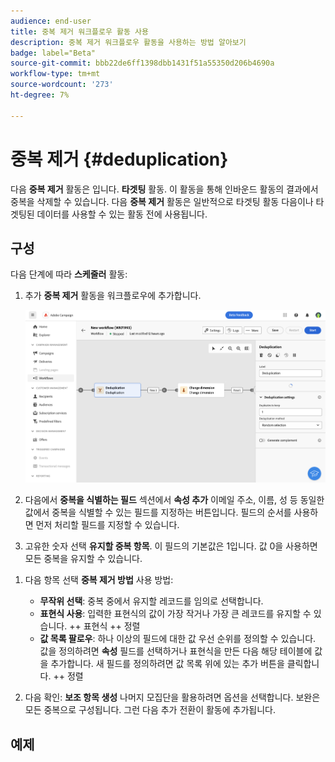 ```yaml
---
audience: end-user
title: 중복 제거 워크플로우 활동 사용
description: 중복 제거 워크플로우 활동을 사용하는 방법 알아보기
badge: label="Beta"
source-git-commit: bbb22de6ff1398dbb1431f51a55350d206b4690a
workflow-type: tm+mt
source-wordcount: '273'
ht-degree: 7%

---
```



# 중복 제거 {#deduplication}

<!--
>[!CONTEXTUALHELP]
>id="acw_orchestration_deduplication_fields"
>title="Fork activity"
>abstract="The Deduplication activity allows you to..."
-->

다음 **중복 제거** 활동은 입니다. **타겟팅** 활동. 이 활동을 통해 인바운드 활동의 결과에서 중복을 삭제할 수 있습니다. 다음 **중복 제거** 활동은 일반적으로 타겟팅 활동 다음이나 타겟팅된 데이터를 사용할 수 있는 활동 전에 사용됩니다.

## 구성

다음 단계에 따라 **스케줄러** 활동:

1. 추가 **중복 제거** 활동을 워크플로우에 추가합니다.

   ![](../assets/workflow-deduplication.png)

1. 다음에서 **중복을 식별하는 필드** 섹션에서 **속성 추가** 이메일 주소, 이름, 성 등 동일한 값에서 중복을 식별할 수 있는 필드를 지정하는 버튼입니다. 필드의 순서를 사용하면 먼저 처리할 필드를 지정할 수 있습니다.

1. 고유한 숫자 선택 **유지할 중복 항목**. 이 필드의 기본값은 1입니다. 값 0을 사용하면 모든 중복을 유지할 수 있습니다.

<!--
    For example, if records A and B are considered duplicates of record Y, and a record C is considered as a duplicate of record Z:

    * If the value of the field is 1: only the Y and Z records are kept.
    * If the value of the field is 0: all the records are kept.
    * If the value of the field is 2: records C and Z are kept and two records from A, B, and Y are kept, by chance or depending on the deduplication method selected thereafter.

-->

1. 다음 항목 선택 **중복 제거 방법** 사용 방법:

   * **무작위 선택**: 중복 중에서 유지할 레코드를 임의로 선택합니다.
   * **표현식 사용**: 입력한 표현식의 값이 가장 작거나 가장 큰 레코드를 유지할 수 있습니다. ++ 표현식 ++ 정렬
   * **값 목록 팔로우**: 하나 이상의 필드에 대한 값 우선 순위를 정의할 수 있습니다. 값을 정의하려면 **속성** 필드를 선택하거나 표현식을 만든 다음 해당 테이블에 값을 추가합니다. 새 필드를 정의하려면 값 목록 위에 있는 추가 버튼을 클릭합니다. ++ 정렬

1. 다음 확인: **보조 항목 생성** 나머지 모집단을 활용하려면 옵션을 선택합니다. 보완은 모든 중복으로 구성됩니다. 그런 다음 추가 전환이 활동에 추가됩니다.

## 예제

